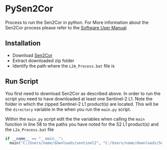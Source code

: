 # PySen2Cor
Process to run the Sen2Cor in python. For More information about the Sen2Cor process please refer to the [Software User Manual](https://step.esa.int/thirdparties/sen2cor/2.11.0/docs/OMPC.TPZG.SUM.001%20-%20i1r0%20-%20Sen2Cor%202.11.00%20Configuration%20and%20User%20Manual.pdf)

## Installation
* Download [Sen2Cor](https://step.esa.int/thirdparties/sen2cor/2.11.0/Sen2Cor-02.11.00-win64.zip)
* Extract downloaded zip folder
* Identify the path where the `L2A_Process.bat` file is

## Run Script
You first need to download Sen2Cor as described above. In order to run the script you need to have downloaded at least one Sentinel-2 L1. Note the folder in which the zipped Sentinel-2 L1 product(s) are located. This will be the `directory` variable in the when you run the `main.py` script.

Within the `main.py` script edit the the variables when calling the `main` function in line 58 to the paths you have noted for the S2 L1 product(s) and the `L2a_Process.bat` file

```python
if __name__ == "__main__":
  main("C:/Users/name/downloads/sentinel2", "C:/Users/name/downloads/Sen2Cor-02.11.00-win64/L2A_Process.bat
```
